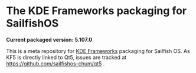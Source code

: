 # The KDE Frameworks packaging for SailfishOS

**Current packaged version: 5.107.0**

This is a meta repository for [KDE Frameworks](https://api.kde.org/frameworks/index.html) packaging for Sailfish OS. As KF5 is
directly linked to Qt5, issues are tracked at https://github.com/sailfishos-chum/qt5 .
